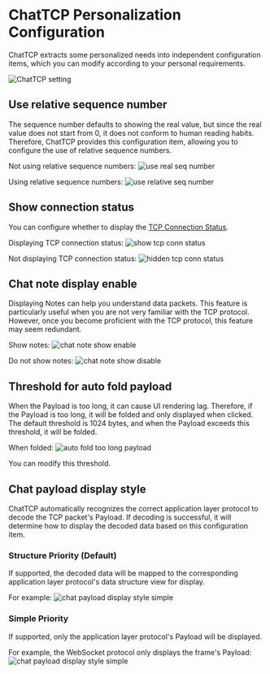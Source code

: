 # ChatTCP Personalization Configuration

ChatTCP extracts some personalized needs into independent configuration items, which you can modify according to your
personal requirements.

![ChatTCP setting](/images/about-settings/setting-page.png)

## Use relative sequence number

The sequence number defaults to showing the real value, but since the real value does not start from 0, it does not
conform to human reading habits. Therefore, ChatTCP provides this configuration item, allowing you to configure the use
of relative sequence numbers.

Not using relative sequence numbers:
![use real seq number](/images/about-settings/use-real-seq-number.png)

Using relative sequence numbers:
![use relative seq number](/images/about-settings/use-relative-seq-number.png)

## Show connection status

You can configure whether to display the [TCP Connection Status](/understand-the-connection-status-of-the-tcp-protocol).

Displaying TCP connection status:
![show tcp conn status](/images/about-settings/show-conn-status.png)

Not displaying TCP connection status:
![hidden tcp conn status](/images/about-settings/hidden-conn-status.png)

## Chat note display enable

Displaying Notes can help you understand data packets. This feature is particularly useful when you are not very
familiar with the TCP protocol. However, once you become proficient with the TCP protocol, this feature may seem
redundant.

Show notes:
![chat note show enable](/images/about-settings/chat-note-show-enable.png)

Do not show notes:
![chat note show disable](/images/about-settings/chat-note-show-disable.png)

## Threshold for auto fold payload

When the Payload is too long, it can cause UI rendering lag. Therefore, if the Payload is too long, it will be folded
and only displayed when clicked. The default threshold is 1024 bytes, and when the Payload exceeds this threshold, it
will be folded.

When folded:
![auto fold too long payload](/images/about-settings/auto-fold-too-long-payload.png)

You can modify this threshold.

## Chat payload display style

ChatTCP automatically recognizes the correct application layer protocol to decode the TCP packet's Payload. If decoding
is successful, it will determine how to display the decoded data based on this configuration item.

### Structure Priority (Default)

If supported, the decoded data will be mapped to the corresponding application layer protocol's data structure view for
display.

For example:
![chat payload display style simple](/images/about-settings/chat-payload-display-style-structure.png)

### Simple Priority

If supported, only the application layer protocol's Payload will be displayed.

For example, the WebSocket protocol only displays the frame's Payload:
![chat payload display style simple](/images/about-settings/chat-payload-display-style-simple.png)